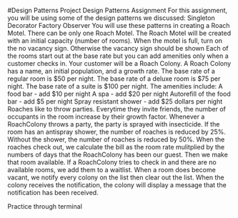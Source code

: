 #Design Patterns Project
Design Patterns Assignment
For this assignment, you will be using some of the design patterns we discussed:
Singleton
Decorator
Factory
Observer
You will use these patterns in creating a Roach Motel. There can be only one Roach Motel. The Roach Motel will be created with an initial capacity (number of rooms).
When the motel is full, turn on the no vacancy sign. Otherwise the vacancy sign should be shown
Each of the rooms start out at the base rate but you can add amenities only when a customer checks in. Your customer will be a Roach Colony.
A Roach Colony has a name, an initial population, and a growth rate.
The base rate of a regular room is $50 per night.
The base rate of a deluxe room is $75 per night.
The base rate of a suite is $100 per night.
The amenities include:
A food bar - add $10 per night
A spa - add $20 per night
Autorefill of the food bar - add $5 per night
Spray resistant shower - add $25 dollars per night
Roaches like to throw parties. Everytime they invite friends, the number of occupants in the room increase by their growth factor.
Whenever a RoachColony throws a party, the party is sprayed with insecticide. If the room has an antispray shower, the number of roaches is reduced by 25%. Without the shower, the number of roaches is reduced by 50%.
When the roaches check out, we calculate the bill as the room rate mulitplied by the numbers of days that the RoachColony has been our guest. Then we make that room available.
If a RoachColony tries to check in and there are no available rooms, we add them to a waitlist.
When a room does become vacant, we notify every colony on the list then clear out the list.
When the colony receives the notification, the colony will display a message that the notification has been received.

Practice through terminal
